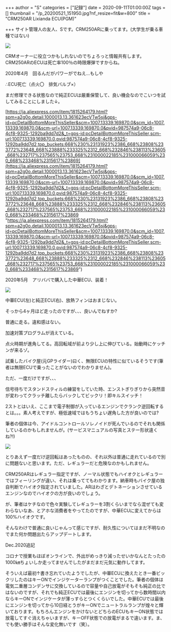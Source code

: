 +++
author = "S"
categories = ["記録"]
date = 2020-09-11T01:00:00Z
tags = []
thumbnail = "/p_20200521_151950.jpg?nf_resize=fit&w=800"
title = "CRM250AR Lixianda ECU(PGM)"

+++
サイト管理人の友人、Sです。CRM250ARに乗ってます。(大学生が乗る車種ではない)

![](/img/p_20190809_165815.jpg?nf_resize=fit&w=800)

CRMオーナーに役立つかもしれないのでちょろっと情報共有します。CRM250ARのECUは死亡率100％の時限爆弾ですからね。

2020年4月　回るんだがパワーがでねえ…もしや

∴ECU死亡（点火〇　排気バルブ×）

まだ修理できる状態なので純正ECUは厳重保管して、良い機会なのでこいつを試してみることにしました↓。

[https://ja.aliexpress.com/item/1815264179.html?spm=a2g0o.detail.1000013.13.361623ecVTw5sj&gps-id=pcDetailBottomMoreThisSeller&scm=1007.13339.169870.0&scm_id=1007.13339.169870.0&scm-url=1007.13339.169870.0&pvid=987574a9-06c8-4cf8-9325-1292ba9dd7d2&_t=gps-id:pcDetailBottomMoreThisSeller,scm-url:1007.13339.169870.0,pvid:987574a9-06c8-4cf8-9325-1292ba9dd7d2,tpp_buckets:668%230%23131923%2386_668%23808%233772%23648_668%23888%233325%2312_668%232846%238113%23605_668%232717%237565%23753_668%231000022185%231000066059%230_668%233468%2315617%23869](https://ja.aliexpress.com/item/1815264179.html?spm=a2g0o.detail.1000013.13.361623ecVTw5sj&gps-id=pcDetailBottomMoreThisSeller&scm=1007.13339.169870.0&scm_id=1007.13339.169870.0&scm-url=1007.13339.169870.0&pvid=987574a9-06c8-4cf8-9325-1292ba9dd7d2&_t=gps-id:pcDetailBottomMoreThisSeller,scm-url:1007.13339.169870.0,pvid:987574a9-06c8-4cf8-9325-1292ba9dd7d2,tpp_buckets:668%230%23131923%2386_668%23808%233772%23648_668%23888%233325%2312_668%232846%238113%23605_668%232717%237565%23753_668%231000022185%231000066059%230_668%233468%2315617%23869 "https://ja.aliexpress.com/item/1815264179.html?spm=a2g0o.detail.1000013.13.361623ecVTw5sj&gps-id=pcDetailBottomMoreThisSeller&scm=1007.13339.169870.0&scm_id=1007.13339.169870.0&scm-url=1007.13339.169870.0&pvid=987574a9-06c8-4cf8-9325-1292ba9dd7d2&_t=gps-id:pcDetailBottomMoreThisSeller,scm-url:1007.13339.169870.0,pvid:987574a9-06c8-4cf8-9325-1292ba9dd7d2,tpp_buckets:668%230%23131923%2386_668%23808%233772%23648_668%23888%233325%2312_668%232846%238113%23605_668%232717%237565%23753_668%231000022185%231000066059%230_668%233468%2315617%23869")

2020年5月　アリババで購入した中華ECU、装着！

![](/img/p_20200521_151950.jpg?nf_resize=fit&w=800)

中華ECU(左)と純正ECU(右)、放熱フィンはおまじない。

そっから4ヶ月ほど走ったのですが、、、良いんでねすか?

普通に走る。違和感はない。

加速対策プログラムが消えている。

点火時期が進角してる。高回転域が前より少し上に伸びている。始動時にケッチンが来るゾ。

試乗したバイク屋(元GPライダー)曰く、無限ECUの特性に似ているそうです(筆者は無限ECUで乗ったことがないのでわかりません)。

ただ、一度だけですが、、、

信号待ちでスタンドスティルの練習をしていた時、エンストぎりぎりから突然音が変わってクラッチ離したらバックしてビックリ！即キルスイッチ！

2ストとはいえ、ここまで電子制御が入っているエンジンでクランク逆回転するとは。。。素人考えですが、極低速域ではもうちょい遅角した方が良いのでは?

筆者の個体は今、アイドルコントロールソレノイドが死んでいるのでそれも関係しているのかもしれませんが。(サービスマニュアルの写真とステー形状違くね?!)

![](/img/p_20200512_150522.jpg?nf_resize=fit&w=800)

とりあえず一度だけ逆回転はあったものの、それ以外は普通に走れているので別に問題ないと思います。ただ、レギュラーだと危険なのかもしれません。

CRM250ARはレギュラー指定ですが、ノーマル状態でもハイオクとレギュラーではフィーリングが違い、それは乗っててもわかります。納車時もバイク屋の独自判断でハイオク指定されていました。ARはわざとデトネーションさせているエンジンなのでハイオクの方が良いのでしょう。

が、筆者はケチなので色々実験してレギュラーを3割くらいまでなら混ぜても変わらないなあ、とアホな消費者をやってたのですが、中華ECUに変えてからは100%ハイオクです。

そんなわけで普通に良いじゃんって感じですが、耐久性についてはまだ不明なのでまた何か問題出たらアップデートします。

Dec.2020追記

コロナで授業もほぼオンラインで、外出がめっきり減ったせいかなんとたったの1000㎞ちょいしか走ってませんでしたがまだまだ元気に動作してます。

そういえば最初↑書き忘れていたようでしたが、中華ECUに換えたとき一番ビックリしたのはキーONでインジケーターランプがつくことでした。筆者の個体は電気二重層コンデンサに交換しているので容量や自己放電がそもそも純正の比ではないのですが、それでも純正ECUでは最後にエンジンを切ってから数時間以内ならキーONでインジケータが薄っすらとつくくらいでした。中華ECUでは最後にエンジンを切ってから10日経とうがキーONでニュートラルランプが煌々と輝いております。もちろんエンジンをかけないとどちらのECUもキーON状態では放電してすぐ消えちゃいますが、キーOFF状態での放電がまるで違います。ま、でも使い勝手はそんな変化無いです（笑）。